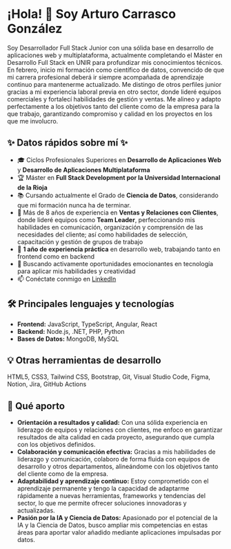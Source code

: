 # ¡Hola! 👋 Soy Arturo Carrasco González

Soy Desarrollador Full Stack Junior con una sólida base en desarrollo de aplicaciones web y multiplataforma, actualmente completando el Máster en Desarrollo Full Stack en UNIR para profundizar mis conocimientos técnicos. En febrero, inicio mi formación como científico de datos, convencido de que mi carrera profesional deberá ir siempre acompañada de aprendizaje continuo para mantenerme actualizado.  Me distingo de otros perfiles junior gracias a mi experiencia laboral previa en otro sector, donde lideré equipos comerciales y fortalecí habilidades de gestión y ventas. Me alineo y adapto perfectamente a los objetivos tanto del cliente como de la empresa para la que trabajo, garantizando compromiso y calidad en los proyectos en los que me involucro.

## ✨ Datos rápidos sobre mí ✨
- 🎓 Ciclos Profesionales Superiores en **Desarrollo de Aplicaciones Web** y **Desarrollo de Aplicaciones Multiplataforma**
- 🏆 Máster en **Full Stack Development por la Universidad Internacional de la Rioja**
- 📚 Cursando actualmente el Grado de **Ciencia de Datos**, considerando que mi formación nunca ha de terminar. 
- 💼 Más de 8 años de experiencia en **Ventas y Relaciones con Clientes**, donde lideré equipos como **Team Leader**, perfeccionando mis habilidades en comunicación, organización y comprensión de las necesidades del cliente; así como habilidades de selección, capacitación y gestión de grupos de trabajo
- 🔨 **1 año de experiencia práctica** en desarrollo web, trabajando tanto en frontend como en backend
- 🔭 Buscando activamente oportunidades emocionantes en tecnología para aplicar mis habilidades y creatividad
- 📫 Conéctate conmigo en [LinkedIn](https://www.linkedin.com/in/arturo-carrasco-gonzález) 

## 🛠️ Principales lenguajes y tecnologías
- **Frontend:** JavaScript, TypeScript, Angular, React
- **Backend:** Node.js, .NET, PHP, Python
- **Bases de Datos:** MongoDB, MySQL

## 💡 Otras herramientas de desarrollo
HTML5, CSS3, Tailwind CSS, Bootstrap, Git, Visual Studio Code, Figma, Notion, Jira, GitHub Actions

## 🌟 Qué aporto
- **Orientación a resultados y calidad:** Con una sólida experiencia en liderazgo de equipos y relaciones con clientes, me enfoco en garantizar resultados de alta calidad en cada proyecto, asegurando que cumpla con los objetivos definidos.
- **Colaboración y comunicación efectiva:** Gracias a mis habilidades de liderazgo y comunicación, colaboro de forma fluida con equipos de desarrollo y otros departamentos, alineándome con los objetivos tanto del cliente como de la empresa.
- **Adaptabilidad y aprendizaje continuo:** Estoy comprometido con el aprendizaje permanente y tengo la capacidad de adaptarme rápidamente a nuevas herramientas, frameworks y tendencias del sector, lo que me permite ofrecer soluciones innovadoras y actualizadas.
- **Pasión por la IA y Ciencia de Datos:** Apasionado por el potencial de la IA y la Ciencia de Datos, busco ampliar mis competencias en estas áreas para aportar valor añadido mediante aplicaciones impulsadas por datos.


